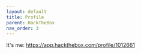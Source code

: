 ```yaml
---
layout: default
title: Profile
parent: HackTheBox
nav_order: 3
---
```


It's me: https://app.hackthebox.com/profile/1012661
